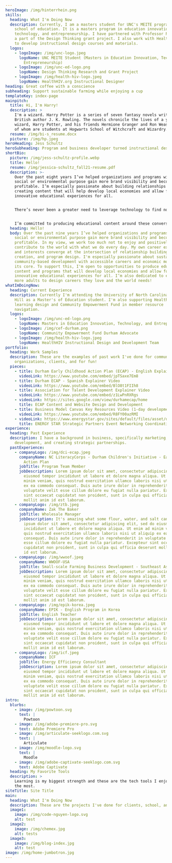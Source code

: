 ```yaml
---
heroImage: /img/hinterrhein.png
skills:
  heading: What I'm Doing Now
  description: Currently, I am a masters student for UNC's MEITE program in the
    school of education. It is a masters program in education innovation,
    technology, and entrepreneurship. I have partnered with Professor Ryoo to be
    a part of the Design Thinking grant project. I also work with HealthHIV.org
    to develop instructional design courses and materials.
  logos:
    - logoImage: /img/unc-logo.jpeg
      logoName: UNC MEITE Student (Masters in Education Innovation, Technology, and
        Entrepreneurship)
    - logoImage: /img/unc-ed-logo.png
      logoName: Design Thinking Research and Grant Project
    - logoImage: /img/health-hiv-logo.jpeg
      logoName: HealthHIV.org Instructional Designer
heading: Great coffee with a conscience
subheading: Support sustainable farming while enjoying a cup
templateKey: index-page
mainpitch:
  title: Hi, I'm Harry!
  description: >
    I'm a wizard. Harry Potter is a series of seven fantasy novels written by
    British author J. K. Rowling. The novels chronicle the lives of a young
    wizard, Harry Potter, and his friends Hermione Granger and Ron Weasley, all
    of whom are students at Hogwarts School of Witchcraft and Wizardry.
  resume: /img/bi-s_resume.docx
  picture: /img/hp.jpeg
heroHeading: Jess Schultz
heroSubheading: Program and business developer turned instructional designer.
shortBio:
  picture: /img/jess-schultz-profile.webp
  title: Hello!
  resume: /img/jessica-schultz_fall21-resume.pdf
  description: >-
    Over the past eight years I’ve helped organizations and programs with a
    social or environmental purpose gain more brand visibility and become more
    profitable. I’m especially passionate about building relationships and
    creating content that will help develop local economies and allow for
    innovative educational experiences for all.


    There’s never been a greater need to leverage technology to find novel approaches to issues such as workforce training, educational effectiveness, sustainable development, and community building than now.


    I’m committed to producing educational content around these conversations. I’m also dedicated to empowering more adults to design careers they love and the world needs!
  heading: Hello!
  body: Over the past nine years I’ve helped organizations and programs with a
    social or environmental purpose gain more brand visibility and become more
    profitable. In my view, we work too much not to enjoy and positively
    contribute to the world with what we do every day. My own career experiences
    and interests converge at the intersection of relationship building, content
    creation, and program design. I'm especially passionate about sustainable,
    community-based development with accessible careers and economic mobility at
    its core. To support this, I'm open to opportunities to produce educational
    content and programs that will develop local economies and allow for
    innovative educational experiences for all. I’m also dedicated to empowering
    more adults to design careers they love and the world needs!
whatImDoingNow:
  heading: Current Experience
  description: Currently I'm attending the University of North Carolina - Chapel
    Hill as a Master's of Education student. I'm also supporting HealthHIV in
    learning design and Community Empowerment Fund in member resource
    navigation.
  logos:
    - logoImage: /img/unc-ed-logo.png
      logoName: Masters in Education Innovation, Technology, and Entrepreneurship
    - logoImage: /img/cef-durham.png
      logoName: Community Empowerment Fund Durham Advocate
    - logoImage: /img/health-hiv-logo.jpeg
      logoName: HealthHIV Instructional Design and Development Team
portfolio:
  heading: Work Samples
  description: These are the examples of past work I've done for community
    organizations, clients, and for fun!
  pieces:
    - title: Durham Early Childhood Action Plan (ECAP) - English Explainer Video
      videoLink: https://www.youtube.com/embed/jpTSaxe7Em8
    - title: Durham ECAP - Spanish Explainer Video
      videoLink: https://www.youtube.com/embed/BlO8t1FIIh8
    - title: Association for Talent Development Explainer Video
      videoLink: https://www.youtube.com/embed/z1LwPnRXRgs
    - videoLink: https://sites.google.com/view/durhamecap/home
      title: ECAP Content and Website Design and Development
    - title: Business Model Canvas Key Resources Video (1-day development)
      videoLink: https://www.youtube.com/embed/R8FY00azRMI
    - videoLink: https://www.energystar.gov/sites/default/files/asset/document/2014_ES_Products_Partner_Meeting_Agenda.pdf
      title: ENERGY STAR Strategic Partners Event Networking Coordination
experience:
  heading: Past Experience
  description: I have a background in business, specifically marketing, business
    development, and creating strategic partnerships.
  pastExperience:
    - companyLogo: /img/dci-ecap.jpeg
      companyName: NC LiteracyCorps - Durham Children's Initiative - Early Childhood
        Action Plan
      jobTitle: Program Team Member
      jobDescription: Lorem ipsum dolor sit amet, consectetur adipiscing elit, sed do
        eiusmod tempor incididunt ut labore et dolore magna aliqua. Ut enim ad
        minim veniam, quis nostrud exercitation ullamco laboris nisi ut aliquip
        ex ea commodo consequat. Duis aute irure dolor in reprehenderit in
        voluptate velit esse cillum dolore eu fugiat nulla pariatur. Excepteur
        sint occaecat cupidatat non proident, sunt in culpa qui officia deserunt
        mollit anim id est laborum.
    - companyLogo: /img/ztb.jpeg
      companyName: Zak The Baker
      jobTitle: Wholesale Manager
      jobDescription: It's amazing what some flour, water, and salt can do. Lorem
        ipsum dolor sit amet, consectetur adipiscing elit, sed do eiusmod tempor
        incididunt ut labore et dolore magna aliqua. Ut enim ad minim veniam,
        quis nostrud exercitation ullamco laboris nisi ut aliquip ex ea commodo
        consequat. Duis aute irure dolor in reprehenderit in voluptate velit
        esse cillum dolore eu fugiat nulla pariatur. Excepteur sint occaecat
        cupidatat non proident, sunt in culpa qui officia deserunt mollit anim
        id est laborum.
    - companyLogo: /img/wwoof.jpeg
      companyName: WWOOF-USA
      jobTitle: Small-scale Farming Business Development - Southeast Asia
      jobDescription: Lorem ipsum dolor sit amet, consectetur adipiscing elit, sed do
        eiusmod tempor incididunt ut labore et dolore magna aliqua. Ut enim ad
        minim veniam, quis nostrud exercitation ullamco laboris nisi ut aliquip
        ex ea commodo consequat. Duis aute irure dolor in reprehenderit in
        voluptate velit esse cillum dolore eu fugiat nulla pariatur. Excepteur
        sint occaecat cupidatat non proident, sunt in culpa qui officia deserunt
        mollit anim id est laborum.
    - companyLogo: /img/epik-korea.jpeg
      companyName: EPIK - English Program in Korea
      jobTitle: English Teacher
      jobDescription: Lorem ipsum dolor sit amet, consectetur adipiscing elit, sed do
        eiusmod tempor incididunt ut labore et dolore magna aliqua. Ut enim ad
        minim veniam, quis nostrud exercitation ullamco laboris nisi ut aliquip
        ex ea commodo consequat. Duis aute irure dolor in reprehenderit in
        voluptate velit esse cillum dolore eu fugiat nulla pariatur. Excepteur
        sint occaecat cupidatat non proident, sunt in culpa qui officia deserunt
        mollit anim id est laborum.
    - companyLogo: /img/icf.jpeg
      companyName: ICF
      jobTitle: Energy Efficiency Consultant
      jobDescription: Lorem ipsum dolor sit amet, consectetur adipiscing elit, sed do
        eiusmod tempor incididunt ut labore et dolore magna aliqua. Ut enim ad
        minim veniam, quis nostrud exercitation ullamco laboris nisi ut aliquip
        ex ea commodo consequat. Duis aute irure dolor in reprehenderit in
        voluptate velit esse cillum dolore eu fugiat nulla pariatur. Excepteur
        sint occaecat cupidatat non proident, sunt in culpa qui officia deserunt
        mollit anim id est laborum.
intro:
  blurbs:
    - image: /img/powtoon.svg
      text: |
        Powtoon
    - image: /img/adobe-premiere-pro.svg
      text: Adobe Premiere Pro
    - image: /img/articulate-seeklogo.com.svg
      text: |
        Articulate
    - image: /img/moodle-logo.svg
      text: |
        Moodle
    - image: /img/adobe-captivate-seeklogo.com.svg
      text: Adobe Captivate
  heading: My Favorite Tools
  description: >
    Learning is my biggest strength and these are the tech tools I enjoy using
    the most. 
siteTitle: Site Title
main:
  heading: What I'm Doing Now
  description: These are the projects I've done for clients, school, and for fun!
  image1:
    image: /img/code-nguyen-logo.svg
    alt: test
  image2:
    image: /img/chemex.jpg
    alt: tests
  image3:
    image: /img/blog-index.jpg
    alt: test
image: /img/home-jumbotron.jpg
---
```

